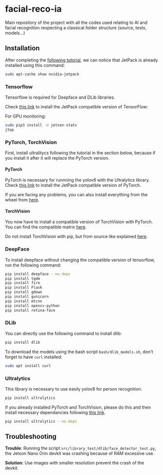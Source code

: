 # facial-reco-ia

Main repository of the project with all the codes used relating to AI and facial recognition respecting a classical folder structure (source, tests, models...)

## Installation

After completing the [following tutorial](https://developer.nvidia.com/embedded/learn/get-started-jetson-orin-nano-devkit#next), we can notice that JetPack is already installed using this command:
```bash
sudo apt-cache show nvidia-jetpack
```

### Tensorflow

Tensorflow is required for Deepface and DLib libraries.

Check [this link](https://docs.nvidia.com/deeplearning/frameworks/install-tf-jetson-platform/index.html) to install the JetPack compatible version of TensorFlow:

For GPU monitoring:
```bash
sudo pip3 install -U jetson-stats
jtop
```

### PyTorch, TorchVision

First, install ultralitycs following the tutorial in the section below, because if you install it after it will replace the PyTorch version.

#### PyTorch

PyTorch is necessary for runnning the yolov8 with the Ultralytics library. Check [this link](https://docs.nvidia.com/deeplearning/frameworks/install-pytorch-jetson-platform/index.html#overview) to install the JetPack compatible version of PyTorch.

If you are facing any problems, you can also install everything from the wheel from [here](https://developer.download.nvidia.com/compute/redist/jp/v512/).

#### TorchVision

You now have to install a compatible version of TorchVision with PyTorch. You can find the compatible matrix [here](https://github.com/pytorch/vision#installation).

Do not install TorchVision with pip, but from source like explained [here](https://forums.developer.nvidia.com/t/pytorch-compatibility-issues-torch-2-0-0-nv23-5-torchvision-0-15-1/256116).

### DeepFace

To install deepface without changing the compatible version of tensorflow, run the following command:
```bash
pip install deepface --no-deps
pip install tqdm
pip install fire
pip install Flask
pip install gdown
pip install gunicorn
pip install mtcnn
pip install opencv-python
pip install retina-face
```

### DLib

You can directly use the following command to install dlib:
```bash
pip install dlib
```

To download the models using the bash script `bash/dlib_models.sh`, don't forget to have `curl` installed:
```bash
sudo apt install curl
```

### Ultralytics

This library is necessary to use easily yolov8 for person recognition.
```bash
pip install ultralytics
```

If you already installed PyTorch and TorchVision, please do this and then install necessary dependancies following [this link](https://github.com/ultralytics/ultralytics/blob/main/pyproject.toml).
```bash
pip install ultralytics --no-deps
```

## Troubleshooting

**Trouble**:
Running the script `src/library_test/dlib/face_detector_test.py`, the Jetson Nano Orin devkit was crashing because of RAM excessive use.

**Solution**: 
Use images with smaller resolution prevent the crash of the devkit.
